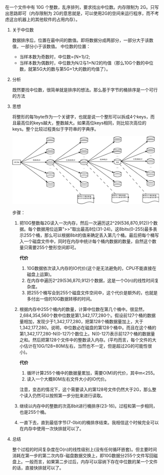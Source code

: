 
在一个文件中有 10G 个整数，乱序排列，要求找出中位数。内存限制为 2G。只写出思路即可（内存限制为 2G的意思就是，可以使用2G的空间来运行程序，而不考虑这台机器上的其他软件的占用内存）。

1. 关于中位数

    数据排序后，位置在最中间的数值。即将数据分成两部分，一部分大于该数值，一部分小于该数值。
    中位数的位置：
    * 当样本数为奇数时，中位数=(N+1)/2;
    * 当样本数为偶数时，中位数为N/2与1+N/2的均值（那么10G个数的中位数，就第5G大的数与第5G+1大的数的均值了）。

2. 分析

    既然要找中位数，很简单就是排序的想法。那么基于字节的桶排序是一个可行的方法

3. 思想

    将整形的每1byte作为一个关键字，也就是说一个整形可以拆成4个keys，而且最高位的keys越大，整数越大。如果高位keys相同，则比较次高位的keys。整个比较过程类似于字符串的字典序。

    ![](algorithm/algorithm_10g.png)

    步骤：

    1. 把10G整数每2G读入一次内存，然后一次遍历这2^29(536,870,912))个数据。每个数据用位运算">>"取出最高8位(31-24)。这8bits(0-255)最多表示255个桶，那么可以根据8bit的值来确定丢入第几个桶。最后把每个桶写入一个磁盘文件中，同时在内存中统计每个桶内数据的数量，自然这个数量只需要255个整形空间即可。

        **代价**
        1. 10G数据依次读入内存的IO代价(这个是无法避免的，CPU不能直接在磁盘上运算)。
        2. 在内存中遍历2^29(536,870,912)个数据，这是一个O(n)的线性时间复杂度。
        3. 把255个桶写会到255个磁盘文件空间中，这个代价是额外的，也就是多付出一倍的10G数据转移的时间。

    2. 根据内存中255个桶内的数量，计算中位数在第几个桶中。很显然，2,684,354,560个数中位数是第1,342,177,280个。假设前127个桶的数据量相加，发现少于1,342,177,280，把第128个桶数据量加上，大于1,342,177,280。说明，中位数必在磁盘的第128个桶中。而且在这个桶的第1,342,177,280-N(0-127)个数位上。N(0-127)表示前127个桶的数据量之和。然后把第128个文件中的整数读入内存。(平均而言，每个文件的大小估计在10G/128=80M左右，当然也不一定，但是超过2G的可能性很小)。

        **代价**
        1. 循环计算255个桶中的数据量累加，需要O(M)的代价，其中m<255。
        2. 读入一个大概80M左右文件大小的IO代价。

        注意，变态的情况下，这个需要读入的第128号文件仍然大于2G，那么整个读入仍然可以按照第一步分批来进行读取。

    3. 继续以内存中的整数的次高8bit进行桶排序(23-16)。过程和第一步相同，也是255个桶。

    4. 一直下去，直到最低字节(7-0bit)的桶排序结束。我相信这个时候完全可以在内存中使用一次快排就可以了。

4. 总结

    整个过程的时间复杂度在O(n)的线性级别上(没有任何循环嵌套)。但主要时间消耗在第一步的第二次内存-磁盘数据交换上，即10G数据分255个文件写回磁盘上。一般而言，如果第二步过后，内存可以容纳下存在中位数的某一个文件的话，直接快排就可以了。